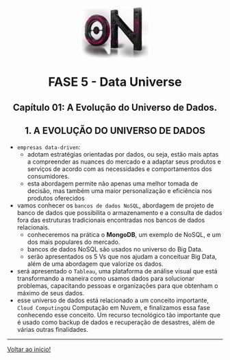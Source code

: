 <div align="center">
<a href="https://github.com/DigouO" target="_blank"><img align="center" height="120px" src="../assets/logo.png" /></a>
<h1>FASE 5 - Data Universe</h1>
<h2>Capítulo 01: A Evolução do Universo de Dados.</h2>
</div>

<div align="center">
<h2>1. A EVOLUÇÃO DO UNIVERSO DE DADOS</h2>
</div>

- `empresas data-driven`:
	- adotam estratégias orientadas por dados, ou seja, estão mais aptas a compreender as nuances do mercado e a adaptar seus produtos e serviços de acordo com as necessidades e comportamentos dos consumidores. 
	- esta abordagem permite não apenas uma melhor tomada de decisão, mas também uma maior personalização e eficiência nos produtos oferecidos
- vamos conhecer os `bancos de dados NoSQL`, abordagem de projeto de banco de dados que possibilita o armazenamento e a consulta de dados fora das estruturas tradicionais encontradas nos bancos de dados relacionais.
	- conheceremos na prática o **MongoDB**, um exemplo de NoSQL, e um dos mais populares do mercado.
	- bancos de dados NoSQL são usados no universo do Big Data. 
	- serão apresentados os 5 Vs que nos ajudam a conceituar Big Data, além de uma abordagem que valorize os dados. 
- será apresentado o `Tableau`, uma plataforma de análise visual que está transformando a maneira como usamos dados para solucionar problemas, capacitando pessoas e organizações para que obtenham o máximo de seus dados.
- esse universo de dados está relacionado a um conceito importante, `Cloud Computing`ou Computação em Nuvem, e finalizamos essa fase conhecendo esse conceito. Um recurso tecnológico tão importante que é usado como backup de dados e recuperação de desastres, além de várias outras finalidades.

--- 

[Voltar ao início!](https://github.com/DigouO/Smart_Cities_FIAP_2024)